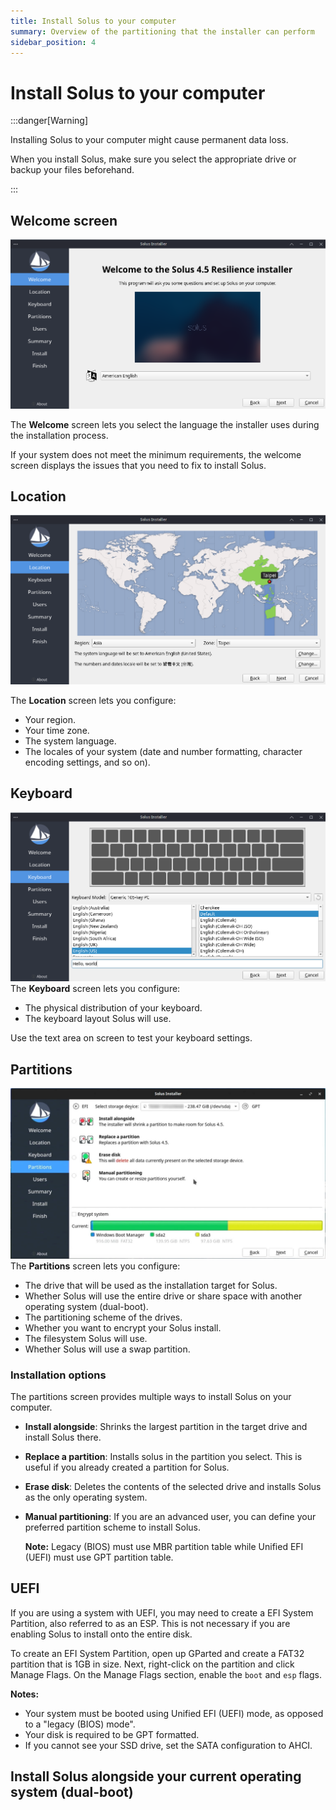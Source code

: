 ```yaml
---
title: Install Solus to your computer
summary: Overview of the partitioning that the installer can perform
sidebar_position: 4
---
```


# Install Solus to your computer

:::danger[Warning]

Installing Solus to your computer might cause permanent data loss.

When you install Solus, make sure you select the appropriate drive or backup your files beforehand.

:::

## Welcome screen
![Welcome screen](welcome-screen.png)

The **Welcome** screen lets you select the language the installer uses during the installation process.

If your system does not meet the minimum requirements, the welcome screen displays the issues that you need to fix to install Solus.

## Location
![Location screen](location.png)

The **Location** screen lets you configure:

- Your region.
- Your time zone.
- The system language.
- The locales of your system (date and number formatting, character encoding settings, and so on).

## Keyboard
![Keyboard screen](keyboard.png)
The **Keyboard** screen lets you configure:

- The physical distribution of your keyboard.
- The keyboard layout Solus will use.

Use the text area on screen to test your keyboard settings.

## Partitions
![Partitions screen](partitions.png)
The **Partitions** screen lets you configure:

- The drive that will be used as the installation target for Solus.
- Whether Solus will use the entire drive or share space with another operating system (dual-boot).
- The partitioning scheme of the drives.
- Whether you want to encrypt your Solus install.
- The filesystem Solus will use.
- Whether Solus will use a swap partition.

### Installation options
The partitions screen provides multiple ways to install Solus on your computer.

- **Install alongside**: Shrinks the largest partition in the target drive and install Solus there.
- **Replace a partition**: Installs solus in the partition you select. This is useful if you already created a partition for Solus.
- **Erase disk**: Deletes the contents of the selected drive and installs Solus as the only operating system.
- **Manual partitioning**: If you are an advanced user, you can define your preferred partition scheme to install Solus.

   **Note:** Legacy (BIOS) must use MBR partition table while Unified EFI (UEFI) must use GPT partition table.

## UEFI

If you are using a system with UEFI, you may need to create a EFI System Partition, also referred to as an ESP. This is not necessary if you are enabling Solus to install onto the entire disk.

To create an EFI System Partition, open up GParted and create a FAT32 partition that is 1GB in size. Next, right-click on the partition and click Manage Flags. On the Manage Flags section, enable the `boot` and `esp` flags.

**Notes:**

- Your system must be booted using Unified EFI (UEFI) mode, as opposed to a "legacy (BIOS) mode".
- Your disk is required to be GPT formatted.
- If you cannot see your SSD drive, set the SATA configuration to AHCI.

## Install Solus alongside your current operating system (dual-boot)
